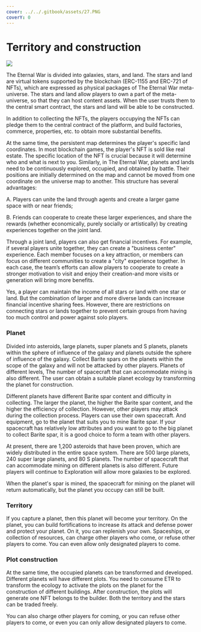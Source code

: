 ```yaml
---
cover: ../../.gitbook/assets/27.PNG
coverY: 0
---
```


# Territory and construction

![](<../../.gitbook/assets/31 (1).PNG>)

The Eternal War is divided into galaxies, stars, and land. The stars and land are virtual tokens supported by the blockchain (ERC-1155 and ERC-721 of NFTs), which are expressed as physical packages of The Eternal War meta-universe. The stars and land allow players to own a part of the meta-universe, so that they can host content assets. When the user trusts them to the central smart contract, the stars and land will be able to be constructed.

In addition to collecting the NFTs, the players occupying the NFTs can pledge them to the central contract of the platform, and build factories, commerce, properties, etc. to obtain more substantial benefits.

At the same time, the persistent map determines the player's specific land coordinates. In most blockchain games, the player's NFT is sold like real estate. The specific location of the NFT is crucial because it will determine who and what is next to you. Similarly, in The Eternal War, planets and lands need to be continuously explored, occupied, and obtained by battle. Their positions are initially determined on the map and cannot be moved from one coordinate on the universe map to another. This structure has several advantages:

A.  Players can unite the land through agents and create a larger game space with or near friends;

B.  Friends can cooperate to create these larger experiences, and share the rewards (whether economically, purely socially or artistically) by creating experiences together on the joint land.

Through a joint land, players can also get financial incentives. For example, if several players unite together, they can create a "business center" experience. Each member focuses on a key attraction, or members can focus on different communities to create a "city" experience together. In each case, the team’s efforts can allow players to cooperate to create a stronger motivation to visit and enjoy their creation-and more visits or generation will bring more benefits.

Yes, a player can maintain the income of all stars or land with one star or land. But the combination of larger and more diverse lands can increase financial incentive sharing fees. However, there are restrictions on connecting stars or lands together to prevent certain groups from having too much control and power against solo players.

### Planet

Divided into asteroids, large planets, super planets and S planets, planets within the sphere of influence of the galaxy and planets outside the sphere of influence of the galaxy. Collect Barite spars on the planets within the scope of the galaxy and will not be attacked by other players. Planets of different levels, The number of spacecraft that can accommodate mining is also different. The user can obtain a suitable planet ecology by transforming the planet for construction.

Different planets have different Barite spar content and difficulty in collecting. The larger the planet, the higher the Barite spar content, and the higher the efficiency of collection. However, other players may attack during the collection process. Players can use their own spacecraft. And equipment, go to the planet that suits you to mine Barite spar. If your spacecraft has relatively low attributes and you want to go to the big planet to collect Barite spar, it is a good choice to form a team with other players.

At present, there are 1,200 asteroids that have been proven, which are widely distributed in the entire space system. There are 500 large planets, 240 super large planets, and 80 S planets. The number of spacecraft that can accommodate mining on different planets is also different. Future players will continue to Exploration will allow more galaxies to be explored.

When the planet's spar is mined, the spacecraft for mining on the planet will return automatically, but the planet you occupy can still be built.

### Territory

If you capture a planet, then this planet will become your territory. On the planet, you can build fortifications to increase its attack and defense power and protect your planet. On it, you can replenish your own. Spaceships, or collection of resources, can charge other players who come, or refuse other players to come. You can even allow only designated players to come.

### Plot construction

At the same time, the occupied planets can be transformed and developed. Different planets will have different plots. You need to consume ETR to transform the ecology to activate the plots on the planet for the construction of different buildings. After construction, the plots will generate one NFT belongs to the builder. Both the territory and the stars can be traded freely.

You can also charge other players for coming, or you can refuse other players to come, or even you can only allow designated players to come.
